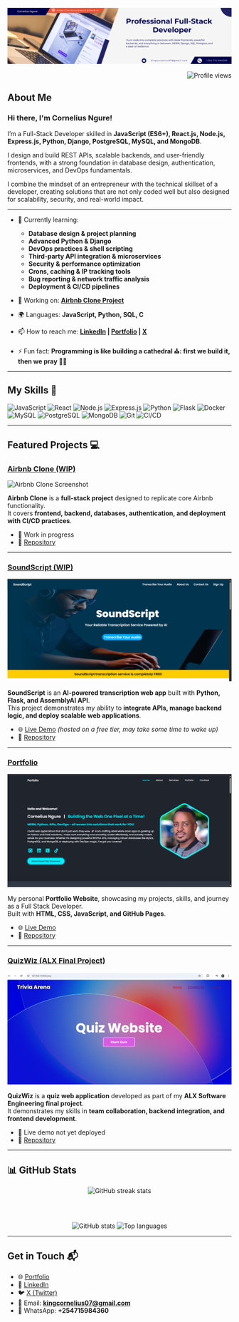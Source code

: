 ![Banner Image](https://github.com/CorneliusNgure/Images/blob/main/Professional_Full_Stack%20_Linkedin_Banner.png?raw=true)

<p align="right">
  <img src="https://komarev.com/ghpvc/?username=CorneliusNgure&label=Profile%20Views&color=0e75b6&style=flat" alt="Profile views" />
</p>

## About Me

### Hi there, I'm Cornelius Ngure!
I’m a Full-Stack Developer skilled in **JavaScript (ES6+), React.js, Node.js, Express.js, Python, Django, PostgreSQL, MySQL, and MongoDB**. 

I design and build REST APIs, scalable backends, and user-friendly frontends, with a strong foundation in database design, authentication, microservices, and DevOps fundamentals.

I combine the mindset of an entrepreneur with the technical skillset of a developer, creating solutions that are not only coded well but also designed for scalability, security, and real-world impact.

---

- 🌱 Currently learning:  
  - **Database design & project planning**  
  - **Advanced Python & Django**  
  - **DevOps practices & shell scripting**  
  - **Third-party API integration & microservices**  
  - **Security & performance optimization**  
  - **Crons, caching & IP tracking tools**  
  - **Bug reporting & network traffic analysis**  
  - **Deployment & CI/CD pipelines**

- 🔭 Working on: **[Airbnb Clone Project](https://github.com/CorneliusNgure/airbnb-clone-project)**
- 🌍 Languages: **JavaScript, Python, SQL, C**
- 📫 How to reach me: **[LinkedIn](https://www.linkedin.com/in/cornelius-ngure/) | [Portfolio](https://corneliusngure.github.io/) | [X](https://x.com/CorneliusNgure)**
- ⚡ Fun fact: **Programming is like building a cathedral ⛪: first we build it, then we pray 🙏🏿**

--- 

## My Skills 🧠

![JavaScript](https://img.shields.io/badge/-JavaScript-F7DF1E?style=flat-square&logo=javascript&logoColor=black)
![React](https://img.shields.io/badge/-React-61DAFB?style=flat-square&logo=react&logoColor=black)
![Node.js](https://img.shields.io/badge/-Node.js-339933?style=flat-square&logo=node.js&logoColor=white)
![Express.js](https://img.shields.io/badge/-Express.js-000000?style=flat-square&logo=express&logoColor=white)
![Python](https://img.shields.io/badge/-Python-3776AB?style=flat-square&logo=python&logoColor=white)
![Flask](https://img.shields.io/badge/-Flask-000000?style=flat-square&logo=flask&logoColor=white)
![Docker](https://img.shields.io/badge/-Docker-2496ED?style=flat-square&logo=docker&logoColor=white)
![MySQL](https://img.shields.io/badge/-MySQL-4479A1?style=flat-square&logo=mysql&logoColor=white)
![PostgreSQL](https://img.shields.io/badge/-PostgreSQL-4169E1?style=flat-square&logo=postgresql&logoColor=white)
![MongoDB](https://img.shields.io/badge/-MongoDB-47A248?style=flat-square&logo=mongodb&logoColor=white)
![Git](https://img.shields.io/badge/-Git-F05032?style=flat-square&logo=git&logoColor=white)
![CI/CD](https://img.shields.io/badge/-CI%2FCD-2088FF?style=flat-square&logo=githubactions&logoColor=white)

---

## Featured Projects 💻

### [Airbnb Clone (WIP)](https://github.com/CorneliusNgure/airbnb-clone-project)

![Airbnb Clone Screenshot](https://raw.githubusercontent.com/CorneliusNgure/airbnb-clone-project/main/preview.png)

**Airbnb Clone** is a **full-stack project** designed to replicate core Airbnb functionality.  
It covers **frontend, backend, databases, authentication, and deployment with CI/CD practices**.  

- 🚧 Work in progress  
- 📂 [Repository](https://github.com/CorneliusNgure/airbnb-clone-project)

---

### [SoundScript (WIP)](https://soundscript-zxru.onrender.com/)

![SoundScript Screenshot](https://github.com/CorneliusNgure/Images/blob/main/SoundScript.png?raw=true)

**SoundScript** is an **AI-powered transcription web app** built with **Python, Flask, and AssemblyAI API**.  
This project demonstrates my ability to **integrate APIs, manage backend logic, and deploy scalable web applications**.  

- 🌐 [Live Demo](https://soundscript-zxru.onrender.com/) *(hosted on a free tier, may take some time to wake up)*  
- 📂 [Repository](https://github.com/CorneliusNgure/SoundScript)

---

### [Portfolio](https://corneliusngure.github.io/)

![Portfolio Screenshot](https://github.com/CorneliusNgure/Images/blob/main/Portolio_Cornelius_Ngure.png?raw=true)

My personal **Portfolio Website**, showcasing my projects, skills, and journey as a Full Stack Developer.  
Built with **HTML, CSS, JavaScript, and GitHub Pages**.  

- 🌐 [Live Demo](https://corneliusngure.github.io/)  
- 📂 [Repository](https://github.com/CorneliusNgure/corneliusngure.github.io)

---

### [QuizWiz (ALX Final Project)](https://github.com/CorneliusNgure/QuizWiz---ALX-Final-Project)

![QuizWiz Screenshot](https://github.com/CorneliusNgure/Images/blob/main/Quiz_Website.png?raw=true)

**QuizWiz** is a **quiz web application** developed as part of my **ALX Software Engineering final project**.  
It demonstrates my skills in **team collaboration, backend integration, and frontend development**.  

- 🚧 Live demo not yet deployed  
- 📂 [Repository](https://github.com/CorneliusNgure/QuizWiz---ALX-Final-Project)

---

## 📊 GitHub Stats

<div align="center">
  <img src="https://streak-stats.demolab.com?user=CorneliusNgure&theme=dark&hide_border=false&border_radius=5" height="220" alt="GitHub streak stats" />
  
  <br/><br/>
  
  <img src="https://github-readme-stats.vercel.app/api?username=CorneliusNgure&show_icons=true&theme=dark" height="180" alt="GitHub stats" />
  <img src="https://github-readme-stats.vercel.app/api/top-langs/?username=CorneliusNgure&layout=compact&theme=dark" height="180" alt="Top languages" />
</div>

---

## Get in Touch 📬

- 🌐 [Portfolio](https://corneliusngure.github.io/)  
- 💼 [LinkedIn](https://www.linkedin.com/in/cornelius-ngure/)  
- 🐦 [X (Twitter)](https://x.com/CorneliusNgure)  
- 📧 Email: **kingcornelius07@gmail.com**  
- 📱 WhatsApp: **+254715984360**  
